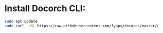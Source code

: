 # Install Docorch CLI:

```bash
sudo apt update
sudo curl -sSL https://raw.githubusercontent.com/fyapy/docorch/master/cli/scripts/install.sh | sh
```
